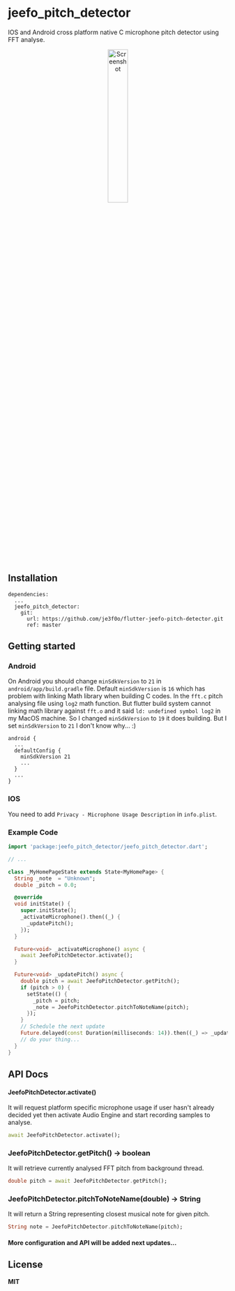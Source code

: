 # jeefo_pitch_detector

IOS and Android cross platform native C microphone pitch detector using FFT 
analyse.

<div align="center">
  <img src="https://github.com/je3f0o/flutter-jeefo-pitch-detector/blob/master/screenshot.jpg" width="30%" alt="Screenshot">
</div>

## Installation
```
dependencies:
  ...
  jeefo_pitch_detector:
    git:
      url: https://github.com/je3f0o/flutter-jeefo-pitch-detector.git
      ref: master
```

## Getting started
### Android
On Android you should change `minSdkVersion` to `21` in 
`android/app/build.gradle` file.  Default `minSdkVersion` is `16` which has 
problem with linking Math library when building C codes. In the `fft.c` pitch 
analysing file using `log2` math function.  But flutter build system cannot 
linking math library against `fft.o` and it said `ld: undefined symbol log2` in 
my MacOS machine. So I changed `minSdkVersion` to `19` it does building. But I 
set `minSdkVersion` to `21` I don't know why... :)
```
android {
  ...
  defaultConfig {
    minSdkVersion 21
    ...
  }
  ...
}
```

### IOS
You need to add `Privacy - Microphone Usage Description` in `info.plist`.

### Example Code
```dart
import 'package:jeefo_pitch_detector/jeefo_pitch_detector.dart';

// ...

class _MyHomePageState extends State<MyHomePage> {
  String _note  = "Unknown";
  double _pitch = 0.0;

  @override
  void initState() {
    super.initState();
    _activateMicrophone().then((_) {
      _updatePitch();
    });
  }

  Future<void> _activateMicrophone() async {
    await JeefoPitchDetector.activate();
  }

  Future<void> _updatePitch() async {
    double pitch = await JeefoPitchDetector.getPitch();
    if (pitch > 0) {
      setState(() {
        _pitch = pitch;
        _note = JeefoPitchDetector.pitchToNoteName(pitch);
      });
    }
    // Schedule the next update
    Future.delayed(const Duration(milliseconds: 14)).then((_) => _updatePitch());
    // do your thing...
  }
}
```

## API Docs

#### JeefoPitchDetector.activate()
It will request platform specific microphone usage if user hasn't already 
decided yet then activate Audio Engine and start recording samples to analyse.
```dart
await JeefoPitchDetector.activate();
```

### JeefoPitchDetector.getPitch() -> boolean
It will retrieve currently analysed FFT pitch from background thread.
```dart
double pitch = await JeefoPitchDetector.getPitch();
```

### JeefoPitchDetector.pitchToNoteName(double) -> String
It will return a String representing closest musical note for given pitch.
```dart
String note = JeefoPitchDetector.pitchToNoteName(pitch);
```

#### More configuration and API will be added next updates...

## License
**MIT**